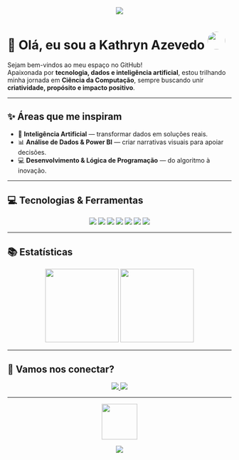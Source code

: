 <p align="center">
  <img src="https://capsule-render.vercel.app/api?type=waving&color=ffb6c1&height=180&section=header&text=Bem-vindos%20ao%20meu%20GitHub!&fontSize=30&fontColor=ffffff&animation=fadeIn" />
</p>

# 🌸 Olá, eu sou a **Kathryn Azevedo** <img src="https://i.pinimg.com/736x/a8/77/30/a87730862a7b9a17b098904d5ca7d65f.jpg" width="40" style="border-radius:50%"/>

Sejam bem-vindos ao meu espaço no GitHub!  
Apaixonada por **tecnologia, dados e inteligência artificial**, estou trilhando minha jornada em **Ciência da Computação**, sempre buscando unir **criatividade, propósito e impacto positivo**.  

---

## ✨ Áreas que me inspiram

- 🤖 **Inteligência Artificial** — transformar dados em soluções reais.  
- 📊 **Análise de Dados & Power BI** — criar narrativas visuais para apoiar decisões.  
- 💻 **Desenvolvimento & Lógica de Programação** — do algoritmo à inovação.  

---

## 💻 Tecnologias & Ferramentas

<p align="center">
  <img src="https://img.shields.io/badge/Python-000000?style=for-the-badge&logo=python&logoColor=3776AB" />
  <img src="https://img.shields.io/badge/Java-000000?style=for-the-badge&logo=openjdk&logoColor=ED8B00" />
  <img src="https://img.shields.io/badge/JavaScript-000000?style=for-the-badge&logo=javascript&logoColor=F7E017" />
  <img src="https://img.shields.io/badge/C-000000?style=for-the-badge&logo=c&logoColor=A8B9CC" />
  <img src="https://img.shields.io/badge/SQL-000000?style=for-the-badge&logo=postgresql&logoColor=336791" />
  <img src="https://img.shields.io/badge/Power%20BI-000000?style=for-the-badge&logo=powerbi&logoColor=F2C811" />
  <img src="https://img.shields.io/badge/Inteligência%20Artificial-000000?style=for-the-badge&logo=openai&logoColor=white" />
</p>

---


## 📚 Estatísticas

<p align="center">
  <img src="https://github-readme-stats.vercel.app/api?username=kathrynazevedo&show_icons=true&theme=radical&title_color=ffb6c1&icon_color=ffb6c1" height="165"/>
  <img src="https://github-readme-stats.vercel.app/api/top-langs/?username=kathrynazevedo&layout=compact&theme=radical&title_color=ffb6c1" height="165"/>
</p>

---

## 💌 Vamos nos conectar?  

<p align="center">
  <a href="https://linkedin.com/in/kathrynazevedo/" target="_blank">
    <img src="https://img.shields.io/badge/LinkedIn-000000?style=for-the-badge&logo=linkedin&logoColor=0A66C2"/>
  </a>
  <a href="mailto:kathryn.azevedo8@gmail.com">
    <img src="https://img.shields.io/badge/Email-000000?style=for-the-badge&logo=gmail&logoColor=D14836"/>
  </a>
</p>

---
<p align="center">
   <img src="https://i.pinimg.com/originals/1c/ef/ba/1cefbaa0d7894e8bb08f9ecc94752d96.gif" width="80"/>  
</p>
 
<p align="center">
  <img src="https://capsule-render.vercel.app/api?type=waving&color=ffb6c1&height=120&section=footer"/>
</p>
